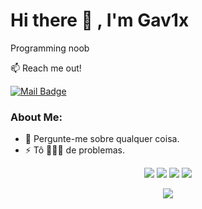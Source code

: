 # Hi there 👋 , I'm Gav1x
Programming noob

:mailbox: Reach me out!

[![Mail Badge](https://img.shields.io/badge/-gav1x-6A5ACD?style=flat&labelColor=6A5ACD&logo=discord&logoColor=white)](https://discord.gg/devnoias)

### About Me:
  - 💬 Pergunte-me sobre qualquer coisa. </br>
  - ⚡ Tô 🏃🏻‍♂️ de problemas. </br>

<div align="center">
  <img src="https://img.shields.io/badge/Python-0A0A0A?style=for-the-badge&logo=python&logoColor=cyan">
  <img src="https://img.shields.io/badge/Linux-0A0A0A?style=for-the-badge&logo=linux&logoColor=white">
  <img src="https://img.shields.io/badge/Windows-0A0A0A?style=for-the-badge&logo=windows&logoColor=cyan">
  <img src="https://img.shields.io/badge/Git-0A0A0A?style=for-the-badge&logo=git&logoColor=orange">
  
<p align="center">
<img align="center" src="https://github-readme-stats.vercel.app/api/?username=gav1x&show_icons=true&title_color=94fcff&icon_color=79ff97&text_color=fe9fe6&bg_color=151515" />
</p>
